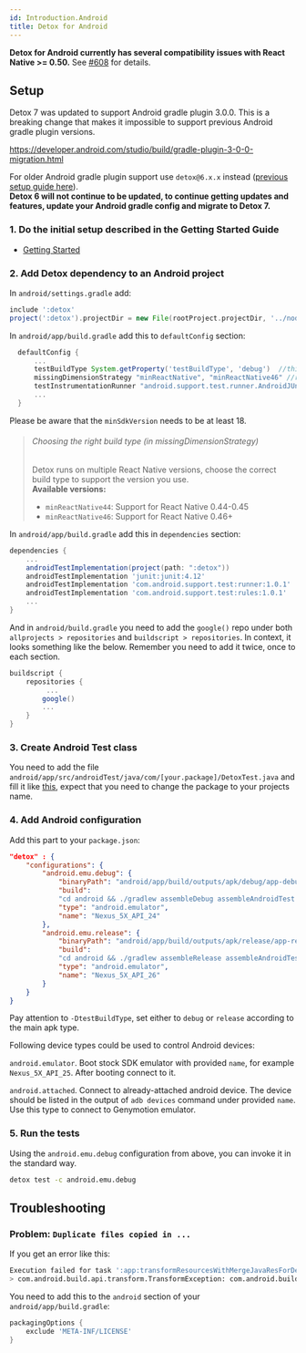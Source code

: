 ```yaml
---
id: Introduction.Android
title: Detox for Android
---
```


**Detox for Android currently has several compatibility issues with React Native >= 0.50.** See [#608](https://github.com/wix/detox/issues/608) for details.

## Setup
Detox 7 was updated to support Android gradle plugin 3.0.0. This is a breaking change that makes it impossible to support previous Android gradle plugin versions.

https://developer.android.com/studio/build/gradle-plugin-3-0-0-migration.html

For older Android gradle plugin support use `detox@6.x.x` instead ([previous setup guide here](https://github.com/wix/detox/blob/97654071573053def90e8207be8eba011408f977/docs/Introduction.Android.md)).<br>
**Detox 6 will not continue to be updated, to continue getting updates and features, update your Android gradle config and migrate to Detox 7.**

### 1. Do the initial setup described in the Getting Started Guide

- [Getting Started](Introduction.GettingStarted.md)

### 2. Add Detox dependency to an Android project

In `android/settings.gradle` add:

```gradle
include ':detox'
project(':detox').projectDir = new File(rootProject.projectDir, '../node_modules/detox/android/detox')
```

In `android/app/build.gradle` add this to `defaultConfig` section:

```gradle
  defaultConfig {
      ...
      testBuildType System.getProperty('testBuildType', 'debug')  //this will later be used to control the test apk build type
      missingDimensionStrategy "minReactNative", "minReactNative46" //read note
      testInstrumentationRunner "android.support.test.runner.AndroidJUnitRunner"
      ...
  }
```
Please be aware that the `minSdkVersion` needs to be at least 18.

> ###### Choosing the right build type (in missingDimensionStrategy)
>Detox runs on multiple React Native versions, choose the correct build type to support the version you use.<br>
>**Available versions:**
>
>* `minReactNative44`: Support for React Native 0.44-0.45
>* `minReactNative46`: Support for React Native 0.46+


In `android/app/build.gradle` add this in `dependencies` section:

```gradle
dependencies {
	...
    androidTestImplementation(project(path: ":detox"))
    androidTestImplementation 'junit:junit:4.12'
    androidTestImplementation 'com.android.support.test:runner:1.0.1'
    androidTestImplementation 'com.android.support.test:rules:1.0.1'
    ...
}
```

And in `android/build.gradle` you need to add the `google()` repo under both `allprojects > repositories` and `buildscript > repositories`. In context, it looks something like the below. Remember you need to add it twice, once to each section.

```gradle
buildscript {
    repositories {
	     ...
        google()
        ...
    }
}
```

### 3. Create Android Test class

You need to add the file `android/app/src/androidTest/java/com/[your.package]/DetoxTest.java` and fill it like [this](../detox/test/android/app/src/androidTest/java/com/example/DetoxTest.java), expect that you need to change the package to your projects name.

### 4. Add Android configuration

Add this part to your `package.json`:

```json
"detox" : {
    "configurations": {
        "android.emu.debug": {
            "binaryPath": "android/app/build/outputs/apk/debug/app-debug.apk",
            "build":
            "cd android && ./gradlew assembleDebug assembleAndroidTest -DtestBuildType=debug && cd ..",
            "type": "android.emulator",
            "name": "Nexus_5X_API_24"
        },
        "android.emu.release": {
            "binaryPath": "android/app/build/outputs/apk/release/app-release.apk",
            "build":
            "cd android && ./gradlew assembleRelease assembleAndroidTest -DtestBuildType=release && cd ..",
            "type": "android.emulator",
            "name": "Nexus_5X_API_26"
        }
    }
}
```
Pay attention to `-DtestBuildType`, set either to `debug` or `release` according to the main apk type.


Following device types could be used to control Android devices:

`android.emulator`. Boot stock SDK emulator with provided `name`, for example `Nexus_5X_API_25`. After booting connect to it.

`android.attached`. Connect to already-attached android device. The device should be listed in the output of `adb devices` command under provided `name`.
Use this type to connect to Genymotion emulator.

### 5. Run the tests

Using the `android.emu.debug` configuration from above, you can invoke it in the standard way.

```sh
detox test -c android.emu.debug
```

## Troubleshooting

### Problem: `Duplicate files copied in ...`

If you get an error like this:

```sh
Execution failed for task ':app:transformResourcesWithMergeJavaResForDebug'.
> com.android.build.api.transform.TransformException: com.android.builder.packaging.DuplicateFileException: Duplicate files copied in APK META-INF/LICENSE
```

You need to add this to the `android` section of your `android/app/build.gradle`:

```gradle
packagingOptions {
    exclude 'META-INF/LICENSE'
}
```
